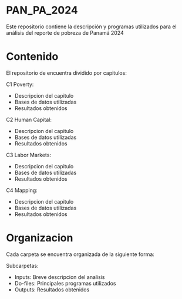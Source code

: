 # PAN_PA_2024
Este repositorio contiene la descripción y programas utilizados para el análisis del reporte de pobreza de Panamá 2024 

# Contenido
El repositorio de encuentra dividido por capitulos:

C1 Poverty:

* Descripcion del capitulo
* Bases de datos utilizadas
* Resultados obtenidos

C2 Human Capital:

* Descripcion del capitulo
* Bases de datos utilizadas
* Resultados obtenidos
  
C3 Labor Markets:

* Descripcion del capitulo
* Bases de datos utilizadas
* Resultados obtenidos
  
C4 Mapping:

* Descripcion del capitulo
* Bases de datos utilizadas
* Resultados obtenidos

# Organizacion 
Cada carpeta se encuentra organizada de la siguiente forma:

Subcarpetas:
 * Inputs: Breve descripcion del analisis
 * Do-files: Principales programas utilizados 
 * Outputs: Resultados obtenidos
